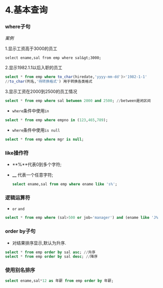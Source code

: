 # 4.基本查询

### where子句

_案例_

1.显示工资高于3000的员工

```
select ename,sal from emp where sal&gt;3000;
```

2.显示1982.1.1以后入职的员工

```sql
select * from emp where to_char(hiredate,'yyyy-mm-dd')>'1982-1-1'
//to_char(列名,'待转换格式') 用于转换各类格式
```

3.显示工资在2000到2500的员工情况

```sql
select * from emp where sal between 2000 and 2500; //between是闭区间
```

* ​`where`​条件中使用`in`​

```sql
select * from emp where empno in (123,465,789);
```

* ​`where`​条件中使用`is null`​

```sql
select * from emp where mgr is null;
```

### like操作符

* \*\*%\*\*代表0到多个字符;
* **\_\_** 代表一个任意字符;

  ```sql
  select ename,sal from emp where ename like 's%';
  ```

### 逻辑运算符

* ​`or`​ `and`​

```sql
select * from emp where (sal>500 or job='manager') and (ename like 'J%'); 
```

### order by子句

* 对结果排序显示,默认为升序.

```sql
select * from emp order by sal asc; //升序
select * from emp order by sal desc; //降序
```

### 使用别名排序

```sql
select ename,sal*12 as 年薪 from emp order by 年薪;
```
